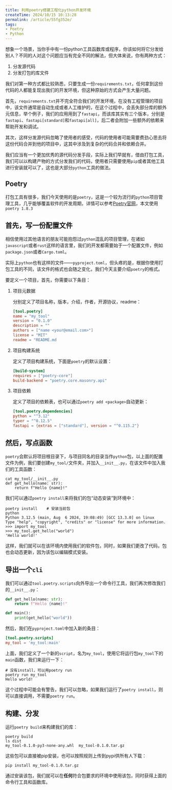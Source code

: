 ```yaml
---
title: 利用poetry搭建工程化python开发环境
createTime: 2024/10/15 10:13:28
permalink: /article/55fg352e/
tags:
- Poetry
- Python
---
```


想象一个场景，当你手中有一份python工具函数库或程序，你该如何将它分发给别人？不同的人对这个问题应当有完全不同的解法，但大体来说，你有两种方式：

1. 分发源代码
2. 分发打包的库文件

我们对第一种方式都比较熟悉，只要生成一份`requirements.txt`，任何拿到这份代码的人都能复现出我们的开发环境，但这种原始的方式会产生大量问题。

首先，`requirements.txt`并不完全符合我们的开发环境，在没有工程管理的项目中，该文件通常是自动生成或者人工维护的，在这个过程中，会丢失部分库的额外元信息，举个例子，我们的应用用到了`fastapi`，而该库其实有三个版本，分别是`fastapi`、`fastapi[standard]`和`fastapi[all]`，后二者会附加一些额外的依赖来帮助开发和调试。

其次，这样分发源代码忽略了使用者的感受，代码的使用者可能需要费劲心思去将这份代码合并到他的项目中，这其中涉及到复杂的代码合并和依赖合并。

我们应当有一个更加优秀的源代码分发手段，实际上我们早就有，借由打包工具，我们可以以构建产物的方式分发我们的代码，使用者只需要使用`pip`或者其他工具进行安装就可以了，这也是大部分`python`工具的做法。

## Poetry

打包工具有很多，我们今天使用的是`poetry`，这是一个较为流行的`python`项目管理工具，几乎能够覆盖软件的开发周期，详情可以参考[Poetry官网](https://python-poetry.org/)，本文使用`poetry 1.8.3`

## 首先，写一份配置文件

相信使用过其他语言的朋友可能抱怨过`python`混乱的项目管理，在诸如`javascript`或者`rust`这样的语言里，我们的开发都需要始于一个配置文件，例如`package.json`或者`Cargo.toml`。

实际上`python`也有这样的文件——`pyproject.toml`，但头疼的是，根据你使用打包工具的不同，该文件的格式也会随之变化，我们今天主要介绍`poetry`的格式。

要定义一个项目，首先，你需要以下条目：

1. 项目元数据

    分别定义了项目名称，版本，介绍，作者，开源协议，readme：

    ```toml
    [tool.poetry]
    name = "my_tool"
    version = "0.1.0"
    description = ""
    authors = ["name <your@email.com>"]
    license = "MIT"
    readme = "README.md
    ```

2. 项目构建系统

    定义了项目构建系统，下面是`poetry`的默认设置：

    ```toml
    [build-system]
    requires = ["poetry-core"]
    build-backend = "poetry.core.masonry.api"
    ```

3. 项目依赖

    定义了项目的依赖表，也可以通过`poetry add <package>`自动更新：

    ```toml
    [tool.poetry.dependencies]
    python = "^3.12"
    typer = "^0.12.5"
    fastapi = {extras = ["standard"], version = "^0.115.2"}
    ```

## 然后，写点函数

`poetry`会默认将项目根目录下，与项目同名的目录当作`python`包，以上面的配置文件为例，我们要创建`my_tool/`文件夹，并加入`__init__.py`，在该文件中加入我们的工具函数：

```shell
cat my_tool/__init__.py
def get_hello(name: str):
    return f"Hello {name}!"
```

我们可以通过`poetry install`来将我们的包“动态安装”到环境中：

```shell
poetry install    # 安装当前包
python
Python 3.12.5 (main, Aug  6 2024, 19:08:49) [GCC 13.3.0] on linux
Type "help", "copyright", "credits" or "license" for more information.
>>> import my_tool
>>> my_tool.get_hello("world")
'Hello world!'
```

这样，我们就可以在该环境内使用我们的软件包，同时，如果我们更改了代码，包也会动态更新，因为该包以编辑模式安装。

## 导出一个`cli`

我们可以通过`tool.poetry.scripts`向外导出一个命令行工具，我们再次修改我们的`__init__.py`：

```python
def get_hello(name: str):
    return f"Hello {name}!"

def main():
    print(get_hello("world"))
```

然后，我们在`pyproject.toml`中加入新的条目：

```toml
[tool.poetry.scripts]
my_tool = 'my_tool:main'
```

上面，我们定义了一个新的`script`，名为`my_tool`，使用它将运行包`my_tool`下的`main`函数，我们来运行一下：

```shell
# 没有install，可以用poetry run
poetry run my_tool
Hello world!
```

这个过程中可能会有警告，我们可以忽略，如果我们运行了`poetry install`，则可以直接调用，不需要`poetry run`。

## 构建、分发

运行`poetry build`来构建我们的库：

```shell
poetry build
ls dist
my_tool-0.1.0-py3-none-any.whl  my_tool-0.1.0.tar.gz
```

这些包可以直接被pip安装，也可以按照规则上传到pypi供所有人下载：

```shell
pip install my_tool-0.1.0.tar.gz
```

通过安装该包，我们就可以在**任何**符合包要求的环境中使用该包，同时获得上面的命令行工具和函数库。
